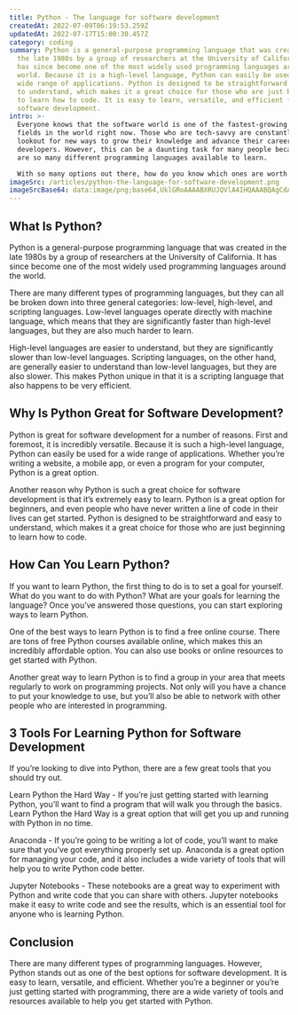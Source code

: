 ```yaml
---
title: Python - The language for software development
createdAt: 2022-07-09T06:19:53.259Z
updatedAt: 2022-07-17T15:00:30.457Z
category: coding
summary: Python is a general-purpose programming language that was created in
  the late 1980s by a group of researchers at the University of California. It
  has since become one of the most widely used programming languages around the
  world. Because it is a high-level language, Python can easily be used for a
  wide range of applications. Python is designed to be straightforward and easy
  to understand, which makes it a great choice for those who are just beginning
  to learn how to code. It is easy to learn, versatile, and efficient for
  software development.
intro: >-
  Everyone knows that the software world is one of the fastest-growing
  fields in the world right now. Those who are tech-savvy are constantly on the
  lookout for new ways to grow their knowledge and advance their careers as
  developers. However, this can be a daunting task for many people because there
  are so many different programming languages available to learn. 

  With so many options out there, how do you know which ones are worth your time? That’s why we’ve compiled a list of some of the most popular programming languages that you should consider learning if you want to become a software developer. Although it may seem like there are endless possibilities, not every programming language is worth your time and effort. In this blog post, we’ll explore why Python is ideal for software development and why it sets itself apart from other options such
imageSrc: /articles/python-the-language-for-software-development.png
imageSrcBase64: data:image/png;base64,UklGRoAAAABXRUJQVlA4IHQAAABQAgCdASoKAAoAAUAmJbACdAYp52XcWf/O+IAA/v2L/rPzISgfrdyrur3Nll66ADtT81Rwga9Px8mOe9knum7CEK0bDezBTIJ73wHTJGA4/Jmg8G/je31+Tv82GnzP/lK/xfAQf+//Jo1sFcJbGkywJgAAAA==
---
```


## What Is Python?

Python is a general-purpose programming language that was created in the late 1980s by a group of researchers at the University of California. It has since become one of the most widely used programming languages around the world.

There are many different types of programming languages, but they can all be broken down into three general categories: low-level, high-level, and scripting languages. Low-level languages operate directly with machine language, which means that they are significantly faster than high-level languages, but they are also much harder to learn.

High-level languages are easier to understand, but they are significantly slower than low-level languages. Scripting languages, on the other hand, are generally easier to understand than low-level languages, but they are also slower. This makes Python unique in that it is a scripting language that also happens to be very efficient.

## Why Is Python Great for Software Development?

Python is great for software development for a number of reasons. First and foremost, it is incredibly versatile. Because it is such a high-level language, Python can easily be used for a wide range of applications. Whether you’re writing a website, a mobile app, or even a program for your computer, Python is a great option.

Another reason why Python is such a great choice for software development is that it’s extremely easy to learn. Python is a great option for beginners, and even people who have never written a line of code in their lives can get started. Python is designed to be straightforward and easy to understand, which makes it a great choice for those who are just beginning to learn how to code.

## How Can You Learn Python?

If you want to learn Python, the first thing to do is to set a goal for yourself. What do you want to do with Python? What are your goals for learning the language? Once you’ve answered those questions, you can start exploring ways to learn Python.

One of the best ways to learn Python is to find a free online course. There are tons of free Python courses available online, which makes this an incredibly affordable option. You can also use books or online resources to get started with Python.

Another great way to learn Python is to find a group in your area that meets regularly to work on programming projects. Not only will you have a chance to put your knowledge to use, but you’ll also be able to network with other people who are interested in programming.

## 3 Tools For Learning Python for Software Development

If you’re looking to dive into Python, there are a few great tools that you should try out.

Learn Python the Hard Way - If you’re just getting started with learning Python, you’ll want to find a program that will walk you through the basics. Learn Python the Hard Way is a great option that will get you up and running with Python in no time.

Anaconda - If you’re going to be writing a lot of code, you’ll want to make sure that you’ve got everything properly set up. Anaconda is a great option for managing your code, and it also includes a wide variety of tools that will help you to write Python code better.

Jupyter Notebooks - These notebooks are a great way to experiment with Python and write code that you can share with others. Jupyter notebooks make it easy to write code and see the results, which is an essential tool for anyone who is learning Python.

## Conclusion

There are many different types of programming languages. However, Python stands out as one of the best options for software development. It is easy to learn, versatile, and efficient. Whether you’re a beginner or you’re just getting started with programming, there are a wide variety of tools and resources available to help you get started with Python.
